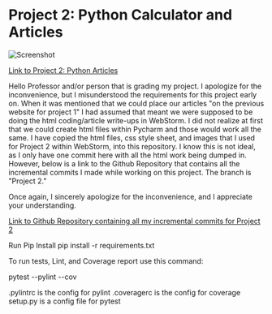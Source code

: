 # Project 2: Python Calculator and Articles

![Screenshot](https://i.imgur.com/IYEpWyb.png)

[Link to Project 2: Python Articles](http://pythoncalculator818.eastus.azurecontainer.io)

Hello Professor and/or person that is grading my project. I apologize for the inconvenience, but I misunderstood the requirements for this project early on. When it was mentioned that we could place our articles "on the previous website for project 1" I had assumed that meant we were supposed to be doing the html coding/article write-ups in WebStorm. I did not realize at first that we could create html files within Pycharm and those would work all the same. I have copied the html files, css style sheet, and images that I used for Project 2 within WebStorm, into this repository. I know this is not ideal, as I only have one commit here with all the html work being dumped in. However, below is a link to the Github Repository that contains all the incremental commits I made while working on this project. The branch is "Project 2."

Once again, I sincerely apologize for the inconvenience, and I appreciate your understanding.

[Link to Github Repository containing all my incremental commits for Project 2](https://github.com/kc625/is601-project1/tree/Project_2)

Run Pip Install
pip install -r requirements.txt

To run tests, Lint, and Coverage report use this command:

pytest  --pylint --cov

.pylintrc is the config for pylint
.coveragerc is the config for coverage
setup.py is a config file for pytest
